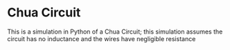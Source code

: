 # Chua Circuit

This is a simulation in Python of a Chua Circuit; this simulation assumes the circuit has no inductance and the wires have negligible resistance 
